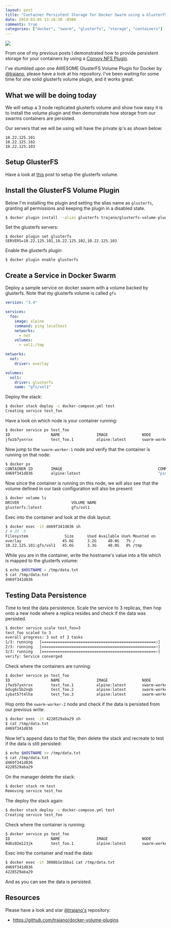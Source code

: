 ```yaml
---
layout: post
title: "Container Persistent Storage for Docker Swarm using a GlusterFS Volume Plugin"
date: 2019-03-05 13:18:30 -0500
comments: true
categories: ["docker", "swarm", "glusterfs", "storage", "containers"]
---
```


![](https://user-images.githubusercontent.com/567298/53351889-85572000-392a-11e9-9720-464e9318206e.jpg)

From one of my previous posts I demonstrated how to provide persistent storage for your containers by using a [Convoy NFS Plugin](https://blog.ruanbekker.com/blog/2018/02/16/guide-to-setup-docker-convoy-volume-driver-for-docker-swarm-with-nfs/). 

I've stumbled upon one AWESOME GlusterFS Volume Plugin for Docker by [@trajano](https://github.com/trajano/docker-volume-plugins/tree/master/glusterfs-volume-plugin), please have a look at his repository. I've been waiting for some time for one solid glusterfs volume plugin, and it works great.

## What we will be doing today

We will setup a 3 node replicated glusterfs volume and show how easy it is to install the volume plugin and then demonstrate how storage from our swarms containers are persisted.

Our servers that we will be using will have the private ip's as shown below:

```
10.22.125.101
10.22.125.102
10.22.125.103
```

## Setup GlusterFS

Have a look at [this](https://blog.ruanbekker.com/blog/2019/03/05/setup-a-3-node-replicated-storage-volume-with-glusterfs/?referral=github.com) post to setup the glusterfs volume.

## Install the GlusterFS Volume Plugin

Below I'm installing the plugin and setting the alias name as `glusterfs`, granting all permissions and keeping the plugin in a disabled state.

```bash
$ docker plugin install --alias glusterfs trajano/glusterfs-volume-plugin --grant-all-permissions --disable
```

Set the glusterfs servers:

```
$ docker plugin set glusterfs SERVERS=10.22.125.101,10.22.125.102,10.22.125.103
```

Enable the glusterfs plugin:

```
$ docker plugin enable glusterfs
```

## Create a Service in Docker Swarm

Deploy a sample service on docker swarm with a volume backed by glusterfs. Note that my glusterfs volume is called `gfs`

```yaml
version: "3.4"

services:
  foo:
    image: alpine
    command: ping localhost
    networks:
      - net
    volumes:
      - vol1:/tmp

networks:
  net:
    driver: overlay

volumes:
  vol1:
    driver: glusterfs
    name: "gfs/vol1"
```

Deploy the stack:

```bash
$ docker stack deploy -c docker-compose.yml test
Creating service test_foo
```

Have a look on which node is your container running:

```bash
$ docker service ps test_foo
ID                  NAME                IMAGE               NODE                DESIRED STATE       CURRENT STATE            ERROR               PORTS
jfwzb7yxnrxx        test_foo.1          alpine:latest       swarm-worker-1      Running             Running 37 seconds ago
```

Now jump to the `swarm-worker-1` node and verify that the container is running on that node:

```bash
$ docker ps
CONTAINER ID        IMAGE                                          COMMAND                  CREATED             STATUS                  PORTS               NAMES
d469f341d836        alpine:latest                                  "ping localhost"           59 seconds ago      Up 57 seconds                               test_foo.1.jfwzb7yxnrxxnd0qxtcjex8lu
```

Now since the container is running on this node, we will also see that the volume defined in our task configuration will also be present:

```bash
$ docker volume ls
DRIVER                       VOLUME NAME
glusterfs:latest             gfs/vol1
```

Exec into the container and look at the disk layout:

```bash
$ docker exec -it d469f341d836 sh
/ # df -h
Filesystem                Size      Used Available Use% Mounted on
overlay                  45.6G      3.2G     40.0G   7% /
10.22.125.101:gfs/vol1   45.6G      3.3G     40.0G   8% /tmp
```

While you are in the container, write the hostname's value into a file which is mapped to the glusterfs volume:

```bash
$ echo $HOSTNAME > /tmp/data.txt
$ cat /tmp/data.txt
d469f341d836
```

## Testing Data Persistence

Time to test the data persistence. Scale the service to 3 replicas, then hop onto a new node where a replica resides and check if the data was persisted.

```bash
$ docker service scale test_foo=3
test_foo scaled to 3
overall progress: 3 out of 3 tasks
1/3: running   [==================================================>]
2/3: running   [==================================================>]
3/3: running   [==================================================>]
verify: Service converged
```

Check where the containers are running:

```bash
$ docker service ps test_foo
ID                  NAME                IMAGE               NODE                DESIRED STATE       CURRENT STATE            ERROR               PORTS
jfwzb7yxnrxx        test_foo.1          alpine:latest       swarm-worker-1      Running             Running 2 minutes ago
mdsg6c5b2nqb        test_foo.2          alpine:latest       swarm-worker-3      Running             Running 15 seconds ago
iybat57t4lha        test_foo.3          alpine:latest       swarm-worker-2      Running             Running 15 seconds ago
```

Hop onto the `swarm-worker-2` node and check if the data is persisted from our previous write:

```bash
$ docker exec -it 4228529aba29 sh
$ cat /tmp/data.txt
d469f341d836
```

Now let's append data to that file, then delete the stack and recreate to test if the data is still persisted:

```bash
$ echo $HOSTNAME >> /tmp/data.txt
$ cat /tmp/data.txt
d469f341d836
4228529aba29
```

On the manager delete the stack:

```bash
$ docker stack rm test
Removing service test_foo
```

The deploy the stack again:

```bash
$ docker stack deploy -c docker-compose.yml test
Creating service test_foo
```

Check where the container is running:

```bash
$ docker service ps test_foo
ID                  NAME                IMAGE               NODE                DESIRED STATE       CURRENT STATE           ERROR               PORTS
9d6z02m123jk        test_foo.1          alpine:latest       swarm-worker-1      Running             Running 2 seconds ago
```

Exec into the container and read the data:

```bash
$ docker exec -it 3008b1e1bba1 cat /tmp/data.txt
d469f341d836
4228529aba29
```

And as you can see the data is persisted.

## Resources

Please have a look and star [@trajano's](https://github.com/trajano/docker-volume-plugins) repository:

* https://github.com/trajano/docker-volume-plugins
